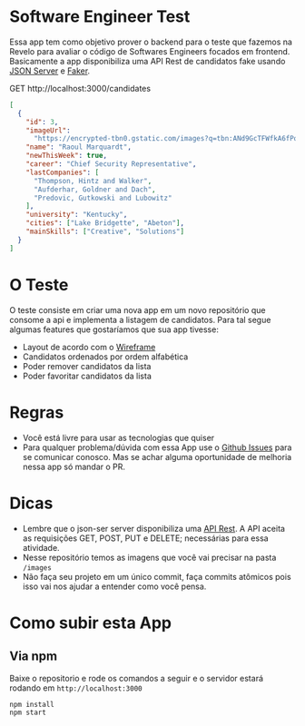 # Software Engineer Test

Essa app tem como objetivo prover o backend para o teste que fazemos na Revelo para avaliar o código de Softwares Engineers focados em frontend. Basicamente a app disponibiliza uma API Rest de candidatos fake usando [JSON Server](https://github.com/typicode/json-server) e [Faker](https://github.com/Marak/faker.js).

GET http://localhost:3000/candidates

```json
[
  {
    "id": 3,
    "imageUrl":
      "https://encrypted-tbn0.gstatic.com/images?q=tbn:ANd9GcTFWfkA6fPozy8qlbL8q282B2jWo10s-UK2bYFLv1b_v32r5TAF",
    "name": "Raoul Marquardt",
    "newThisWeek": true,
    "career": "Chief Security Representative",
    "lastCompanies": [
      "Thompson, Hintz and Walker",
      "Aufderhar, Goldner and Dach",
      "Predovic, Gutkowski and Lubowitz"
    ],
    "university": "Kentucky",
    "cities": ["Lake Bridgette", "Abeton"],
    "mainSkills": ["Creative", "Solutions"]
  }
]
```

# O Teste

O teste consiste em criar uma nova app em um novo repositório que consome a api e implementa a listagem de candidatos.
Para tal segue algumas features que gostaríamos que sua app tivesse:

* Layout de acordo com o [Wireframe](https://projects.invisionapp.com/share/BXH5LB3HEMP#/screens)
* Candidatos ordenados por ordem alfabética
* Poder remover candidatos da lista
* Poder favoritar candidatos da lista

# Regras

* Você está livre para usar as tecnologias que quiser
* Para qualquer problema/dúvida com essa App use o [Github Issues](https://github.com/contratadome/frontend-test/issues) para se comunicar conosco. Mas se achar alguma oportunidade de melhoria nessa app só mandar o PR.

# Dicas

* Lembre que o json-ser server disponibiliza uma [API Rest](http://www.betterpixels.co.uk/projects/2015/05/09/mock-up-your-rest-api-with-json-server/). A API aceita as requisições GET, POST, PUT e DELETE; necessárias para essa atividade.
* Nesse repositório temos as imagens que você vai precisar na pasta `/images`
* Não faça seu projeto em um único commit, faça commits atômicos pois isso vai nos ajudar a entender como você pensa.

# Como subir esta App

## Via npm

Baixe o repositorio e rode os comandos a seguir e o servidor estará rodando em
`http://localhost:3000`

```
npm install
npm start
```

